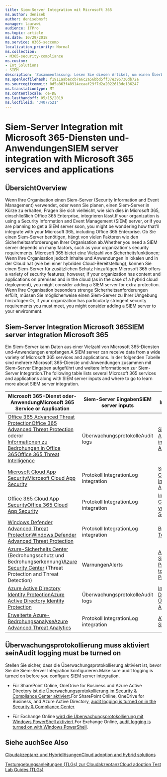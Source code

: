 ```yaml
---
title: Siem-Server Integration mit Microsoft 365
ms.author: deniseb
author: denisebmsft
manager: laurawi
audience: ITPro
ms.topic: article
ms.date: 10/29/2018
ms.service: O365-seccomp
localization_priority: Normal
ms.collection:
- M365-security-compliance
ms.custom:
- Ent_Solutions
- SIEM
description: 'Zusammenfassung: Lesen Sie diesen Artikel, um einen Überblick über die Siem-Server Integration mit Microsoft 365 zu erhalten.'
ms.openlocfilehash: f1911aabaccb7a6c2a56bbd5ff37e396730db72a
ms.sourcegitcommit: 0d5a863f48914eeaaf29f7d2a2022618de186247
ms.translationtype: MT
ms.contentlocale: de-DE
ms.lasthandoff: 05/15/2019
ms.locfileid: "34077521"
---
```

# <a name="siem-server-integration-with-microsoft-365-services-and-applications"></a><span data-ttu-id="02adf-103">Siem-Server Integration mit Microsoft 365-Diensten und-Anwendungen</span><span class="sxs-lookup"><span data-stu-id="02adf-103">SIEM server integration with Microsoft 365 services and applications</span></span>

## <a name="overview"></a><span data-ttu-id="02adf-104">Übersicht</span><span class="sxs-lookup"><span data-stu-id="02adf-104">Overview</span></span>

<span data-ttu-id="02adf-105">Wenn Ihre Organisation einen Siem-Server (Security Information and Event Management) verwendet, oder wenn Sie planen, einen Siem-Server in Kürze zu erhalten, Fragen Sie sich vielleicht, wie sich dies in Microsoft 365, einschließlich Office 365 Enterprise, integrieren lässt.</span><span class="sxs-lookup"><span data-stu-id="02adf-105">If your organization is using a Security Information and Event Management (SIEM) server, or if you are planning to get a SIEM server soon, you might be wondering how that'll integrate with your Microsoft 365, including Office 365 Enterprise.</span></span> <span data-ttu-id="02adf-106">Ob Sie einen Siem-Server benötigen, hängt von vielen Faktoren wie den Sicherheitsanforderungen Ihrer Organisation ab.</span><span class="sxs-lookup"><span data-stu-id="02adf-106">Whether you need a SIEM server depends on many factors, such as your organization's security requirements.</span></span> <span data-ttu-id="02adf-107">Microsoft 365 bietet eine Vielzahl von Sicherheitsfunktionen; Wenn Ihre Organisation jedoch Inhalte und Anwendungen in lokalen und in der Cloud hat (wie bei einer hybriden Cloud-Bereitstellung), können Sie einen Siem-Server für zusätzlichen Schutz hinzufügen.</span><span class="sxs-lookup"><span data-stu-id="02adf-107">Microsoft 365 offers a variety of security features; however, if your organization has content and applications on premises and in the cloud (as in the case of a hybrid cloud deployment), you might consider adding a SIEM server for extra protection.</span></span> <span data-ttu-id="02adf-108">Wenn Ihre Organisation besonders strenge Sicherheitsanforderungen erfüllt, müssen Sie möglicherweise einen Siem-Server zu Ihrer Umgebung hinzufügen.</span><span class="sxs-lookup"><span data-stu-id="02adf-108">Or, if your organization has particularly stringent security requirements you must meet, you might consider adding a SIEM server to your environment.</span></span>

## <a name="siem-server-integration-microsoft-365"></a><span data-ttu-id="02adf-109">Siem-Server Integration Microsoft 365</span><span class="sxs-lookup"><span data-stu-id="02adf-109">SIEM server integration Microsoft 365</span></span>

<span data-ttu-id="02adf-110">Ein Siem-Server kann Daten aus einer Vielzahl von Microsoft 365-Diensten und-Anwendungen empfangen.</span><span class="sxs-lookup"><span data-stu-id="02adf-110">A SIEM server can receive data from a wide variety of Microsoft 365 services and applications.</span></span> <span data-ttu-id="02adf-111">In der folgenden Tabelle sind mehrere Microsoft 365-Dienste und-Anwendungen zusammen mit Siem-Server Eingaben aufgeführt und weitere Informationen zur Siem-Server Integration.</span><span class="sxs-lookup"><span data-stu-id="02adf-111">The following table lists several Microsoft 365 services and applications along with SIEM server inputs and where to go to learn more about SIEM server integration.</span></span> 

| <span data-ttu-id="02adf-112">Microsoft 365-Dienst oder-Anwendung</span><span class="sxs-lookup"><span data-stu-id="02adf-112">Microsoft 365 Service or Application</span></span> | <span data-ttu-id="02adf-113">Siem-Server Eingaben</span><span class="sxs-lookup"><span data-stu-id="02adf-113">SIEM server inputs</span></span> | <span data-ttu-id="02adf-114">Ressourcen für weitere Informationen</span><span class="sxs-lookup"><span data-stu-id="02adf-114">Resources to learn more</span></span> |
| --- | --- | --- |
| [<span data-ttu-id="02adf-115">Office 365 Advanced Threat Protection</span><span class="sxs-lookup"><span data-stu-id="02adf-115">Office 365 Advanced Threat Protection</span></span>](office-365-atp.md) <br/>   <span data-ttu-id="02adf-116">oder</span><span class="sxs-lookup"><span data-stu-id="02adf-116">or</span></span>   <br/>[<span data-ttu-id="02adf-117">Informationen zu Bedrohungen in Office 365</span><span class="sxs-lookup"><span data-stu-id="02adf-117">Office 365 Threat Intelligence</span></span>](office-365-ti.md) | <span data-ttu-id="02adf-118">Überwachungsprotokolle</span><span class="sxs-lookup"><span data-stu-id="02adf-118">Audit logs</span></span> | [<span data-ttu-id="02adf-119">Siem-Integration in Office 365 Advanced Threat Protection</span><span class="sxs-lookup"><span data-stu-id="02adf-119">SIEM integration with Office 365 Advanced Threat Protection</span></span>](siem-integration-with-office-365-ti.md) |
| [<span data-ttu-id="02adf-120">Microsoft Cloud App Security</span><span class="sxs-lookup"><span data-stu-id="02adf-120">Microsoft Cloud App Security</span></span>](https://docs.microsoft.com/cloud-app-security/what-is-cloud-app-security) | <span data-ttu-id="02adf-121">Protokoll Integration</span><span class="sxs-lookup"><span data-stu-id="02adf-121">Log integration</span></span> | [<span data-ttu-id="02adf-122">Siem-Integration in Microsoft Cloud-App-Sicherheit</span><span class="sxs-lookup"><span data-stu-id="02adf-122">SIEM integration with Microsoft Cloud App Security</span></span>](https://docs.microsoft.com/cloud-app-security/siem) |
| [<span data-ttu-id="02adf-123">Office 365 Cloud App Security</span><span class="sxs-lookup"><span data-stu-id="02adf-123">Office 365 Cloud App Security</span></span>](https://docs.microsoft.com/cloud-app-security/what-is-cloud-app-security) | <span data-ttu-id="02adf-124">Protokoll Integration</span><span class="sxs-lookup"><span data-stu-id="02adf-124">Log integration</span></span> | [<span data-ttu-id="02adf-125">Integrieren Ihres Siem-Servers in Cloud-App-Sicherheit</span><span class="sxs-lookup"><span data-stu-id="02adf-125">Integrate your SIEM server with Cloud App Security</span></span>](https://docs.microsoft.com/cloud-app-security/siem) |
| [<span data-ttu-id="02adf-126">Windows Defender Advanced Threat Protection</span><span class="sxs-lookup"><span data-stu-id="02adf-126">Windows Defender Advanced Threat Protection</span></span>](https://docs.microsoft.com/windows/security/threat-protection/) | <span data-ttu-id="02adf-127">Protokoll Integration</span><span class="sxs-lookup"><span data-stu-id="02adf-127">Log integration</span></span> | [<span data-ttu-id="02adf-128">Benachrichtigungen an Ihre Siem-Tools</span><span class="sxs-lookup"><span data-stu-id="02adf-128">Pull alerts to your SIEM tools</span></span>](https://docs.microsoft.com/windows/security/threat-protection/windows-defender-atp/configure-siem-windows-defender-advanced-threat-protection) |
| <span data-ttu-id="02adf-129">[Azure-Sicherheits Center](https://docs.microsoft.com/azure/security-center/security-center-intro) (Bedrohungsschutz und Bedrohungserkennung)</span><span class="sxs-lookup"><span data-stu-id="02adf-129">[Azure Security Center](https://docs.microsoft.com/azure/security-center/security-center-intro) (Threat Protection and Threat Detection)</span></span> | <span data-ttu-id="02adf-130">Warnungen</span><span class="sxs-lookup"><span data-stu-id="02adf-130">Alerts</span></span> | [<span data-ttu-id="02adf-131">Azure Security Data Export to Siem-Pipeline Configuration-Preview</span><span class="sxs-lookup"><span data-stu-id="02adf-131">Azure Security data export to SIEM - Pipeline Configuration - Preview</span></span>](https://docs.microsoft.com/azure/security-center/security-center-export-data-to-siem) |
| [<span data-ttu-id="02adf-132">Azure Active Directory Identity Protection</span><span class="sxs-lookup"><span data-stu-id="02adf-132">Azure Active Directory Identity Protection</span></span>](https://docs.microsoft.com/azure/active-directory/identity-protection/overview) | <span data-ttu-id="02adf-133">Überwachungsprotokolle</span><span class="sxs-lookup"><span data-stu-id="02adf-133">Audit logs</span></span> | [<span data-ttu-id="02adf-134">Integrieren von Azure Active Directory-Überwachungsprotokollen</span><span class="sxs-lookup"><span data-stu-id="02adf-134">Integrate Azure Active Directory audit logs</span></span>](https://docs.microsoft.com/azure/security/security-azure-log-integration-ad) |
| [<span data-ttu-id="02adf-135">Erweiterte Azure-Bedrohungsanalyse</span><span class="sxs-lookup"><span data-stu-id="02adf-135">Azure Advanced Threat Analytics</span></span>](https://docs.microsoft.com/azure/security/azure-threat-detection) | <span data-ttu-id="02adf-136">Protokoll Integration</span><span class="sxs-lookup"><span data-stu-id="02adf-136">Log integration</span></span> | [<span data-ttu-id="02adf-137">ATA Siem-Protokoll Referenz</span><span class="sxs-lookup"><span data-stu-id="02adf-137">ATA SIEM log reference</span></span>](https://docs.microsoft.com/advanced-threat-analytics/cef-format-sa) |

## <a name="audit-logging-must-be-turned-on"></a><span data-ttu-id="02adf-138">Überwachungsprotokollierung muss aktiviert sein</span><span class="sxs-lookup"><span data-stu-id="02adf-138">Audit logging must be turned on</span></span>

<span data-ttu-id="02adf-139">Stellen Sie sicher, dass die Überwachungsprotokollierung aktiviert ist, bevor Sie die Siem-Server Integration konfigurieren.</span><span class="sxs-lookup"><span data-stu-id="02adf-139">Make sure audit logging is turned on before you configure SIEM server integration.</span></span> 

- <span data-ttu-id="02adf-140">Für SharePoint Online, OneDrive for Business und Azure Active Directory [ist die Überwachungsprotokollierung im Security & Compliance Center aktiviert](https://docs.microsoft.com/office365/securitycompliance/turn-audit-log-search-on-or-off).</span><span class="sxs-lookup"><span data-stu-id="02adf-140">For SharePoint Online, OneDrive for Business, and Azure Active Directory, [audit logging is turned on in the Security & Compliance Center](https://docs.microsoft.com/office365/securitycompliance/turn-audit-log-search-on-or-off).</span></span>

- <span data-ttu-id="02adf-141">Für Exchange Online [wird die Überwachungsprotokollierung mit Windows PowerShell aktiviert](https://docs.microsoft.com/office365/securitycompliance/enable-mailbox-auditing).</span><span class="sxs-lookup"><span data-stu-id="02adf-141">For Exchange Online, [audit logging is turned on with Windows PowerShell](https://docs.microsoft.com/office365/securitycompliance/enable-mailbox-auditing).</span></span>
 
## <a name="see-also"></a><span data-ttu-id="02adf-142">Siehe auch</span><span class="sxs-lookup"><span data-stu-id="02adf-142">See Also</span></span>

[<span data-ttu-id="02adf-143">Cloudakzeptanz und Hybridlösungen</span><span class="sxs-lookup"><span data-stu-id="02adf-143">Cloud adoption and hybrid solutions</span></span>](https://docs.microsoft.com/office365/enterprise/cloud-adoption-and-hybrid-solutions)
  
[<span data-ttu-id="02adf-144">Testumgebungsanleitungen (TLGs) zur Cloudakzeptanz</span><span class="sxs-lookup"><span data-stu-id="02adf-144">Cloud adoption Test Lab Guides (TLGs)</span></span>](https://docs.microsoft.com/office365/enterprise/cloud-adoption-test-lab-guides-tlgs)


